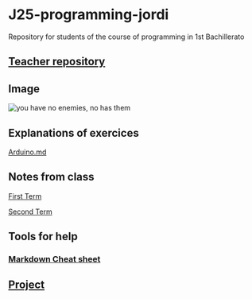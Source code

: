 # J25-programming-jordi
Repository for students of the course of programming  in 1st Bachillerato


## [Teacher repository](https://github.com/d-prieto/J25-Programming)

## Image
![you have no enemies, no has them](https://github.com/Spaikyjordi/J25-programming-jordi/assets/144990855/a05fc1d8-e6fb-4328-a059-d111fe6102b2)

## Explanations of exercices
[Arduino.md](https://github.com/Spaikyjordi/J25-programming-jordi/blob/main/Arduino/arduino.md)
## Notes from class
[First Term](https://github.com/Spaikyjordi/J25-programming-jordi/blob/main/apuntes.md)


[Second Term](https://github.com/Spaikyjordi/J25-programming-jordi/blob/main/apuntes.md#second-term-programming)

## Tools for help
### [Markdown Cheat sheet](https://www.markdownguide.org/cheat-sheet)
## [Project](https://github.com/Spaikyjordi/J25-programming-jordi/tree/main/Arduino/Project-programming)
